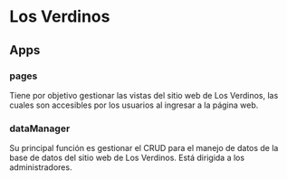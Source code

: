 # Los Verdinos
## Apps
### pages
Tiene por objetivo gestionar las vistas del sitio web de Los Verdinos, las cuales son accesibles por los usuarios al ingresar a la página web.

### dataManager
Su principal función es gestionar el CRUD para el manejo de datos de la base de datos del sitio web de Los Verdinos. Está dirigida a los administradores.